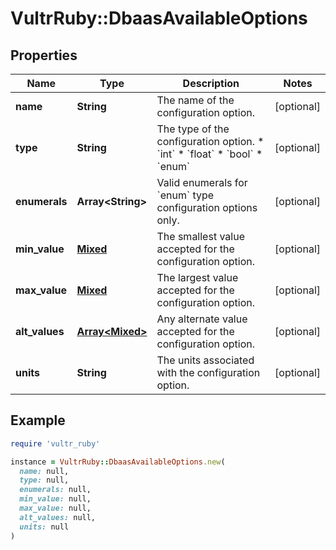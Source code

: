 # VultrRuby::DbaasAvailableOptions

## Properties

| Name | Type | Description | Notes |
| ---- | ---- | ----------- | ----- |
| **name** | **String** | The name of the configuration option. | [optional] |
| **type** | **String** | The type of the configuration option. * &#x60;int&#x60; * &#x60;float&#x60; * &#x60;bool&#x60; * &#x60;enum&#x60; | [optional] |
| **enumerals** | **Array&lt;String&gt;** | Valid enumerals for &#x60;enum&#x60; type configuration options only. | [optional] |
| **min_value** | [**Mixed**](Mixed.md) | The smallest value accepted for the configuration option. | [optional] |
| **max_value** | [**Mixed**](Mixed.md) | The largest value accepted for the configuration option. | [optional] |
| **alt_values** | [**Array&lt;Mixed&gt;**](Mixed.md) | Any alternate value accepted for the configuration option. | [optional] |
| **units** | **String** | The units associated with the configuration option. | [optional] |

## Example

```ruby
require 'vultr_ruby'

instance = VultrRuby::DbaasAvailableOptions.new(
  name: null,
  type: null,
  enumerals: null,
  min_value: null,
  max_value: null,
  alt_values: null,
  units: null
)
```


